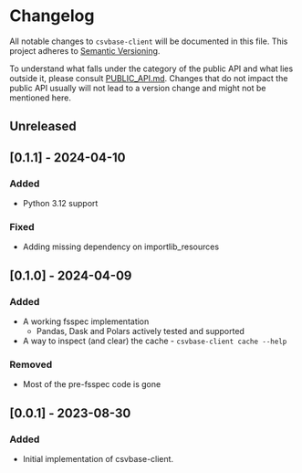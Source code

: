 # Changelog

All notable changes to `csvbase-client` will be documented in this file. This
project adheres to [Semantic Versioning](https://semver.org/).

To understand what falls under the category of the public API and what lies
outside it, please consult [PUBLIC_API.md](PUBLIC_API.md). Changes that do not
impact the public API usually will not lead to a version change and might not
be mentioned here.

## Unreleased

## [0.1.1] - 2024-04-10

### Added

- Python 3.12 support

### Fixed

- Adding missing dependency on importlib_resources

## [0.1.0] - 2024-04-09

### Added
- A working fsspec implementation
  - Pandas, Dask and Polars actively tested and supported
- A way to inspect (and clear) the cache - `csvbase-client cache --help`

### Removed
- Most of the pre-fsspec code is gone

## [0.0.1] - 2023-08-30

### Added
- Initial implementation of csvbase-client.
